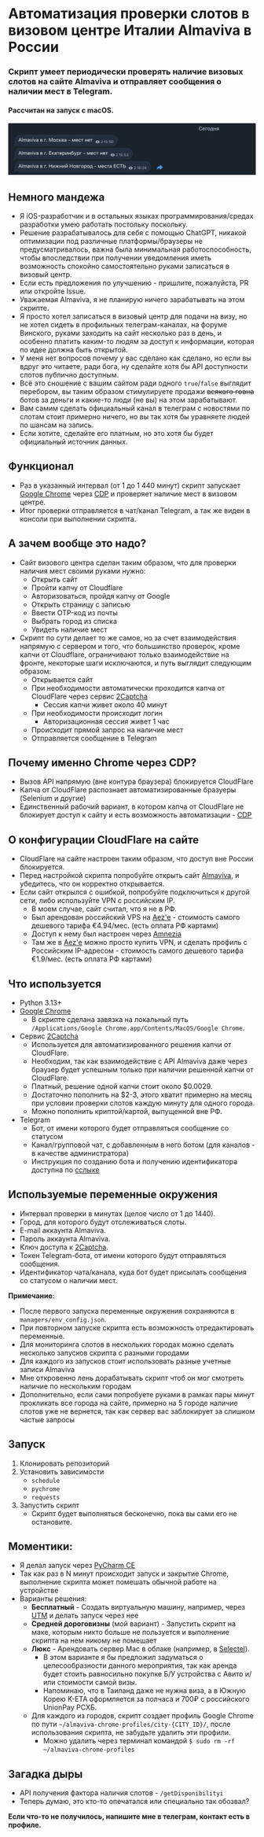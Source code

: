 # Автоматизация проверки слотов в визовом центре Италии Almaviva в России

### Cкрипт умеет периодически проверять наличие визовых слотов на сайте Almaviva и отправляет сообщения о наличии мест в Telegram.

#### Рассчитан на запуск с macOS.

![Пример сообщений](/images/example.png)

## Немного мандежа
* Я iOS-разработчик и в остальных языках программирования/средах разработки умею работать постольку поскольку.
* Решение разрабатывалось для себя с помощью ChatGPT, никакой оптимизации под различные платформы/браузеры не предусматривалось, важна была минимальная работоспособность, чтобы впоследствии при получении уведомления иметь возможность спокойно самостоятельно руками записаться в визовый центр.
* Если есть предложения по улучшению - пришлите, пожалуйста, PR или откройте Issue.
* Уважаемая Almaviva, я не планирую ничего зарабатывать на этом скрипте.
* Я просто хотел записаться в визовый центр для подачи на визу, но не хотел сидеть в профильных телеграм-каналах, на форуме Винского, руками заходить на сайт несколько раз в день, и особенно платить каким-то людям за доступ к информации, которая по идее должна быть открытой.
* У меня нет вопросов почему у вас сделано как сделано, но если вы вдруг это читаете, ради бога, ну сделайте хотя бы API доступности слотов публично доступным.
* Всё это сношение с вашим сайтом ради одного `true`/`false` выглядит перебором, вы таким образом стимулируете продажи ~~всякого говна~~ ботов за деньги и какие-то люди (не вы) на этом зарабатывают.
* Вам самим сделать официальный канал в телеграм с новостями по слотам стоит примерно ничего, но вы так хотя бы уравняете людей по шансам на запись.
* Если хотите, сделайте его платным, но это хотя бы будет официальный источник данных.

## Функционал
* Раз в указанный интервал (от 1 до 1 440 минут) скрипт запускает [Google Chrome](https://www.google.com/chrome/) через [CDP](https://chromedevtools.github.io/devtools-protocol/) и проверяет наличие мест в визовом центре.
* Итог проверки отправляется в чат/канал Telegram, а так же виден в консоли при выполнении скрипта.

## А зачем вообще это надо?
* Сайт визового центра сделан таким образом, что для проверки наличия мест своими руками нужно:
  * Открыть сайт
  * Пройти капчу от Cloudflare
  * Авторизоваться, пройдя капчу от Google
  * Открыть страницу с записью
  * Ввести OTP-код из почты
  * Выбрать город из списка
  * Увидеть наличие мест
* Скрипт по сути делает то же самое, но за счет взаимодействия напрямую с сервером и того, что большинство проверок, кроме капчи от Cloudflare, ограничивают только взаимодействие на фронте, некоторые шаги исключаются, и путь выглядит следующим образом:
  * Открывается сайт
  * При необходимости автоматически проходится капча от CloudFlare через сервис [2Captcha](https://2captcha.com/?from=25995218)
    * Сессия капчи живет около 40 минут
  * При необходимости происходит логин
    * Авторизационная сессия живет 1 час
  * Происходит прямой запрос на наличие мест
  * Отправляется сообщение в Telegram

## Почему именно Chrome через CDP?
* Вызов API напрямую (вне контура браузера) блокируется CloudFlare
* Капча от CloudFlare распознает автоматизированные бразуеры (Selenium и другие) 
* Единственный рабочий вариант, в котором капча от CloudFlare не блокирует доступ к сайту и есть возможность автоматизации - [CDP](https://chromedevtools.github.io/devtools-protocol/)

## О конфигурации CloudFlare на сайте
* CloudFlare на сайте настроен таким образом, что доступ вне России блокируется.
* Перед настройкой скрипта попробуйте открыть сайт [Almaviva](https://ru.almaviva-visa.services/), и убедитесь, что он корректно открывается.
* Если сайт открылся с ошибкой, попробуйте подключиться к другой сети, либо используйте VPN с российским IP. 
  * В моем случае, сайт считал, что я не в РФ.
  * Был арендован российский VPS на [Aez'e](https://aeza.net/?ref=552661) - стоимость самого дешевого тарифа €4.94/мес. (есть оплата РФ картами)
  * Доступ к нему был настроен через [Amnezia](https://amnezia.org/ru/starter-guide)
  * Там же в [Aez'e](https://aeza.net/?ref=552661) можно просто купить VPN, и сделать профиль с Российским IP-адресом - стоимость самого дешевого тарифа €1.9/мес. (есть оплата РФ картами)

## Что используется
* Python 3.13+
* [Google Chrome](https://www.google.com/chrome/)
  * В скрипте сделана завязка на локальный путь `/Applications/Google Chrome.app/Contents/MacOS/Google Chrome`.
* Сервис [2Captcha](https://2captcha.com/?from=25995218/)
  * Используется для автоматизированного решения капчи от CloudFlare. 
  * Необходим, так как взаимодействие с API Almaviva даже через браузер будет успешным только при наличии решенной капчи от CloudFlare.
  * Платный, решение одной капчи стоит около $0.0029.
  * Достаточно пополнить на $2-3, этого хватит примерно на месяц при условии проверки слотов каждую минуту для одного города. 
  * Можно пополнить криптой/картой, выпущенной вне РФ.
* Telegram
  * Бот, от имени которого будет отправляться сообщение со статусом
  * Канал/групповой чат, с добавленным в него ботом (для каналов - в качестве администратора)
  * Инструкция по созданию бота и получению идентификатора доступна по [сслыке](https://gist.github.com/nafiesl/4ad622f344cd1dc3bb1ecbe468ff9f8a)

## Используемые переменные окружения
* Интервал проверки в минутах (целое число от 1 до 1440).
* Город, для которого будут отслеживаться слоты.
* E-mail аккаунта Almaviva.
* Пароль аккаунта Almaviva.
* Ключ доступа к [2Captcha](https://2captcha.com/?from=25995218).
* Токен Telegram-бота, от имени которого будут отправляться сообщения.
* Идентификатор чата/канала, куда бот будет присылать сообщения со статусом о наличии мест.

**Примечание**:
* После первого запуска переменные окружения сохраняются в `managers/env_config.json`.
* При повторном запуске скрипта есть возможность отредактировать переменные.
* Для мониторинга слотов в нескольких городах можно сделать несколько запусков скрипта с разными городами 
* Для каждого из запусков стоит использовать разные учетные записи Almaviva
* Мне откровенно лень дорабатывать скрипт чтоб он мог смотреть наличие по нескольким городам
* Дополнительно, если сами попробуете руками в рамках пары минут прокликать все города на сайте, примерно на 5 городе наличие слотов уже не вернется, так как сервер вас заблокирует за слишком частые запросы

## Запуск
1. Клонировать репозиторий
2. Установить зависимости 
   * `schedule`
   * `pychrome`
   * `requests`
3. Запустить скрипт
   * Скрипт будет выполняться бесконечно, пока вы сами его не остановите.

## Моментики:
* Я делал запуск через [PyCharm CE](https://www.jetbrains.com/pycharm/download/?section=mac)
* Так как раз в N минут происходит запуск и закрытие Chrome, выполнение скрипта может помешать обычной работе на устройстве
* Варианты решения:
  * **Бесплатный** - Создать виртуальную машину, например, через [UTM](https://mac.getutm.app/) и делать запуск через нее
  * **Средней дороговизны** (мой вариант) - Запустить скрипт на маке, которым никто больше не пользуется и выполнение скрипта на нем никому не помешает
  * **Люкс** - Арендовать сервер Mac в облаке (например, в [Selectel](https://selectel.ru/services/dedicated/mac/)).
    * В этом варианте я бы предложил задуматься о целесообразности данного мероприятия, так как аренда будет стоить равносильно покупке Б/У устройства с Авито и/или стоимости самой визы.
    * Напоминаю, что в Таиланд даже не нужна виза, а в Южную Корею K-ETA оформляется за полчаса и 700₽ с российского UnionPay РСХБ.
  * Для каждого из городов, скрипт создает профиль Google Chrome по пути `~/almaviva-chrome-profiles/city-{CITY_ID}/`, после использования скрипта, не забудьте удалить эти профили.
    * Можно удалить через терминал командой `$ sudo rm -rf ~/almaviva-chrome-profiles`

## Загадка дыры
* API получения фактора наличия слотов - `/getDisponibilityi`
* Теперь думаю, это кто-то опечатался или специально так обозвал? 

**Если что-то не получилось, напишите мне в телеграм, контакт есть в профиле.**
